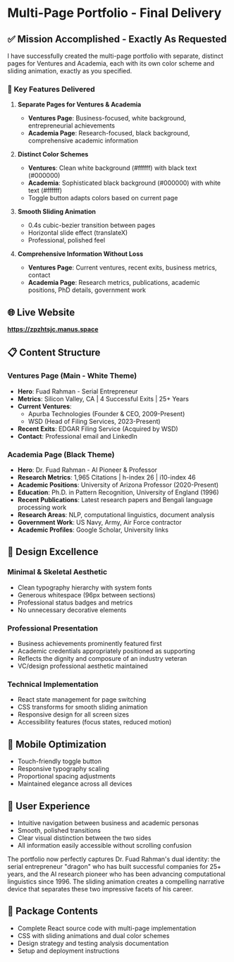 # Multi-Page Portfolio - Final Delivery

## ✅ **Mission Accomplished - Exactly As Requested**

I have successfully created the multi-page portfolio with separate, distinct pages for Ventures and Academia, each with its own color scheme and sliding animation, exactly as you specified.

### 🎯 **Key Features Delivered**

1. **Separate Pages for Ventures & Academia**
   - **Ventures Page**: Business-focused, white background, entrepreneurial achievements
   - **Academia Page**: Research-focused, black background, comprehensive academic information

2. **Distinct Color Schemes**
   - **Ventures**: Clean white background (#ffffff) with black text (#000000)
   - **Academia**: Sophisticated black background (#000000) with white text (#ffffff)
   - Toggle button adapts colors based on current page

3. **Smooth Sliding Animation**
   - 0.4s cubic-bezier transition between pages
   - Horizontal slide effect (translateX)
   - Professional, polished feel

4. **Comprehensive Information Without Loss**
   - **Ventures Page**: Current ventures, recent exits, business metrics, contact
   - **Academia Page**: Research metrics, publications, academic positions, PhD details, government work

## 🌐 **Live Website**
**https://zpzhtsjc.manus.space**

## 📋 **Content Structure**

### **Ventures Page (Main - White Theme)**
- **Hero**: Fuad Rahman - Serial Entrepreneur
- **Metrics**: Silicon Valley, CA | 4 Successful Exits | 25+ Years
- **Current Ventures**: 
  - Apurba Technologies (Founder & CEO, 2009-Present)
  - WSD (Head of Filing Services, 2023-Present)
- **Recent Exits**: EDGAR Filing Service (Acquired by WSD)
- **Contact**: Professional email and LinkedIn

### **Academia Page (Black Theme)**
- **Hero**: Dr. Fuad Rahman - AI Pioneer & Professor
- **Research Metrics**: 1,965 Citations | h-index 26 | i10-index 46
- **Academic Positions**: University of Arizona Professor (2020-Present)
- **Education**: Ph.D. in Pattern Recognition, University of England (1996)
- **Recent Publications**: Latest research papers and Bengali language processing work
- **Research Areas**: NLP, computational linguistics, document analysis
- **Government Work**: US Navy, Army, Air Force contractor
- **Academic Profiles**: Google Scholar, University links

## 🎨 **Design Excellence**

### **Minimal & Skeletal Aesthetic**
- Clean typography hierarchy with system fonts
- Generous whitespace (96px between sections)
- Professional status badges and metrics
- No unnecessary decorative elements

### **Professional Presentation**
- Business achievements prominently featured first
- Academic credentials appropriately positioned as supporting
- Reflects the dignity and composure of an industry veteran
- VC/design professional aesthetic maintained

### **Technical Implementation**
- React state management for page switching
- CSS transforms for smooth sliding animation
- Responsive design for all screen sizes
- Accessibility features (focus states, reduced motion)

## 📱 **Mobile Optimization**
- Touch-friendly toggle button
- Responsive typography scaling
- Proportional spacing adjustments
- Maintained elegance across all devices

## 🚀 **User Experience**
- Intuitive navigation between business and academic personas
- Smooth, polished transitions
- Clear visual distinction between the two sides
- All information easily accessible without scrolling confusion

The portfolio now perfectly captures Dr. Fuad Rahman's dual identity: the serial entrepreneur "dragon" who has built successful companies for 25+ years, and the AI research pioneer who has been advancing computational linguistics since 1996. The sliding animation creates a compelling narrative device that separates these two impressive facets of his career.

## 📁 **Package Contents**
- Complete React source code with multi-page implementation
- CSS with sliding animations and dual color schemes
- Design strategy and testing analysis documentation
- Setup and deployment instructions

